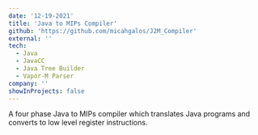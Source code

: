 ```yaml
---
date: '12-19-2021'
title: 'Java to MIPs Compiler'
github: 'https://github.com/micahgalos/J2M_Compiler'
external: ''
tech:
  - Java
  - JavaCC
  - Java Tree Builder
  - Vapor-M Parser
company: ''
showInProjects: false
---
```


A four phase Java to MIPs compiler which translates Java programs and converts to low level register instructions.
